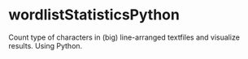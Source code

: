 # wordlistStatisticsPython
Count type of characters in (big) line-arranged textfiles and visualize results. Using Python.

